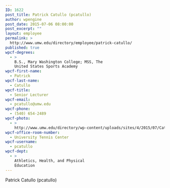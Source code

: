 ```yaml
---
ID: 1622
post_title: Patrick Catullo (pcatullo)
author: wpengine
post_date: 2015-07-06 08:00:00
post_excerpt: ""
layout: employee
permalink: >
  http://www.umw.edu/directory/employee/patrick-catullo/
published: true
wpcf-degrees:
  - >
    B.S., Mary Washington College; MSS, The
    United States Sports Academy
wpcf-first-name:
  - Patrick
wpcf-last-name:
  - Catullo
wpcf-title:
  - Senior Lecturer
wpcf-email:
  - pcatullo@umw.edu
wpcf-phone:
  - (540) 654-2489
wpcf-photo:
  - >
    http://www.umw.edu/directory/wp-content/uploads/sites/4/2015/07/Catullo-Patrick07.jpg
wpcf-office-room-number:
  - University Tennis Center
wpcf-username:
  - pcatullo
wpcf-dept:
  - >
    Athletics, Health, and Physical
    Education
---
```

Patrick Catullo (pcatullo)